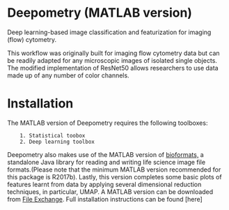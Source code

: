 # Deepometry (MATLAB version)
Deep learning-based image classification and featurization for imaging (flow) cytometry.

This workflow was originally built for imaging flow cytometry data but can be readily adapted for any microscopic images of isolated single objects. The modified implementation of ResNet50 allows researchers to use data made up of any number of color channels.

# Installation

The MATLAB version of Deepometry requires the following toolboxes:

        1. Statistical toobox
        2. Deep learning toolbox
    
Deepometry also makes use of the MATLAB version of [bioformats,](www.openmicroscopy.org/bio-formats/downloads/) a standalone Java library for reading and writing life science image file formats.(Please note that the minimum MATLAB version recommended for this package is R2017b). Lastly, this version completes some basic plots of features learnt from data by applying several dimensional reduction techniques, in particular, UMAP. A MATLAB version can be downloaded from [File Exchange](www.mathworks.com/matlabcentral/fileexchange/71902-uniform-manifold-approximation-and-projection-umap). Full installation instructions can be found [here]





